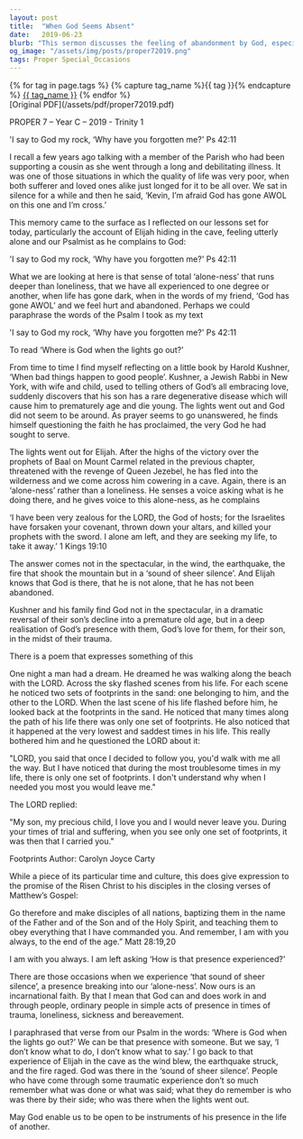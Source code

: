 ```yaml
---
layout: post
title:  "When God Seems Absent"
date:   2019-06-23
blurb: "This sermon discusses the feeling of abandonment by God, especially during times of hardship and suffering. It draws from the experiences of Elijah and a Jewish Rabbi, Harold Kushner, to illustrate that God's presence is often felt not in the spectacular, but in the quiet and in the midst of trauma. The sermon encourages believers to be instruments of God's presence in the lives of others, especially during their darkest times."
og_image: "/assets/img/posts/proper72019.png"
tags: Proper Special_Occasions
---    
```

<div class="tag-pills">
  {% for tag in page.tags %}
    {% capture tag_name %}{{ tag }}{% endcapture %}
    <a href="{{ site.baseurl }}/tag/{{ tag_name }}" class="tag-pill">{{ tag_name }}</a>
  {% endfor %}
</div>
[Original PDF](/assets/pdf/proper72019.pdf)

PROPER 7 – Year C – 2019 - Trinity 1

'I say to God my rock,
‘Why have you forgotten me?' Ps 42:11

I recall a few years ago talking with a member of the Parish who had been supporting a cousin as she went through a long and debilitating illness. It was one of those situations in which the quality of life was very poor, when both sufferer and loved ones alike just longed for it to be all over. We sat in silence for a while and then he said, ‘Kevin, I’m afraid God has gone AWOL on this one and I’m cross.’

This memory came to the surface as I reflected on our lessons set for today, particularly the account of Elijah hiding in the cave, feeling utterly alone and our Psalmist as he complains to God:

'I say to God my rock,
‘Why have you forgotten me?' Ps 42:11

What we are looking at here is that sense of total ‘alone-ness’ that runs deeper than loneliness, that we have all experienced to one degree or another, when life has gone dark, when in the words of my friend, ‘God has gone AWOL’ and we feel hurt and abandoned. Perhaps we could paraphrase the words of the Psalm I took as my text

'I say to God my rock,
‘Why have you forgotten me?' Ps 42:11

To read ‘Where is God when the lights go out?’

From time to time I find myself reflecting on a little book by Harold Kushner, ‘When bad things happen to good people’. Kushner, a Jewish Rabbi in New York, with wife and child, used to telling others of God’s all embracing love, suddenly discovers that his son has a rare degenerative disease which will cause him to prematurely age and die young. The lights went out and God did not seem to be around. As prayer seems to go unanswered, he finds himself questioning the faith he has proclaimed, the very God he had sought to serve.

The lights went out for Elijah. After the highs of the victory over the prophets of Baal on Mount Carmel related in the previous chapter, threatened with the revenge of Queen Jezebel, he has fled into the wilderness and we come across him cowering in a cave. Again, there is an ‘alone-ness’ rather than a loneliness. He senses a voice asking what is he doing there, and he gives voice to this alone-ness, as he complains

‘I have been very zealous for the LORD, the God of hosts; for the Israelites have forsaken your covenant, thrown down your altars, and killed your prophets with the sword. I alone am left, and they are seeking my life, to take it away.’ 1 Kings 19:10

The answer comes not in the spectacular, in the wind, the earthquake, the fire that shook the mountain but in a ‘sound of sheer silence’. And Elijah knows that God is there, that he is not alone, that he has not been abandoned.

Kushner and his family find God not in the spectacular, in a dramatic reversal of their son’s decline into a premature old age, but in a deep realisation of God’s presence with them, God’s love for them, for their son, in the midst of their trauma.

There is a poem that expresses something of this

One night a man had a dream. He dreamed
he was walking along the beach with the LORD.
Across the sky flashed scenes from his life.
For each scene he noticed two sets of
footprints in the sand: one belonging
to him, and the other to the LORD.
When the last scene of his life flashed before him,
he looked back at the footprints in the sand.
He noticed that many times along the path of
his life there was only one set of footprints.
He also noticed that it happened at the very
lowest and saddest times in his life.
This really bothered him and he
questioned the LORD about it:

"LORD, you said that once I decided to follow
you, you'd walk with me all the way.
But I have noticed that during the most
troublesome times in my life,
there is only one set of footprints.
I don't understand why when
I needed you most you would leave me."

The LORD replied:

"My son, my precious child,
I love you and I would never leave you.
During your times of trial and suffering,
when you see only one set of footprints,
it was then that I carried you."

Footprints Author: Carolyn Joyce Carty

While a piece of its particular time and culture, this does give expression to the promise of the Risen Christ to his disciples in the closing verses of Matthew’s Gospel:

Go therefore and make disciples of all nations, baptizing them in the
name of the Father and of the Son and of the Holy Spirit, and teaching
them to obey everything that I have commanded you. And remember,
I am with you always, to the end of the age.” Matt 28:19,20

I am with you always. I am left asking ‘How is that presence experienced?’

There are those occasions when we experience ‘that sound of sheer silence’, a presence breaking into our ‘alone-ness’. Now ours is an incarnational faith. By that I mean that God can and does work in and through people, ordinary people in simple acts of presence in times of trauma, loneliness, sickness and bereavement.

I paraphrased that verse from our Psalm in the words: ‘Where is God when the lights go out?’ We can be that presence with someone. But we say, ‘I don’t know what to do, I don’t know what to say.’ I go back to that experience of Elijah in the cave as the wind blew, the earthquake struck, and the fire raged. God was there in the ‘sound of sheer silence’. People who have come through some traumatic experience don’t so much remember what was done or what was said; what they do remember is who was there by their side; who was there when the lights went out.

May God enable us to be open to be instruments of his presence in the life of another.
